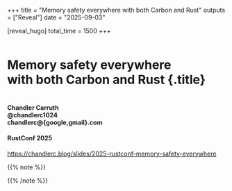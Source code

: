 +++
title = "Memory safety everywhere with both Carbon and Rust"
outputs = ["Reveal"]
date = "2025-09-03"

[reveal_hugo]
total_time = 1500
+++
<style>
.reveal h1.title {
    font-size: 2.8em;
}

.reveal h1.arrow {
    padding-top: 50px;
    padding-bottom: 50px;
    font: var(--r-code-font);
    font-size: 6.5em;
}

.reveal h1.arrow_long {
    padding-top: 50px;
    padding-bottom: 50px;
    font: var(--r-code-font);
    font-size: 1.25em;
}

.hana-grid {
display: grid;
height: 100vh;
width: 100vw;
grid-template-columns: repeat(6 1fr);
grid-template-rows: auto [arrow] 200px [field] max-content;
.left, .center, .right {
    grid-column-end: span 2;
    align-self: start;
}

.left {
    text-align: left;
}

.center {
    text-align: center;
}

.right {
    text-align: right;
}

.less-tightly, .more-tightly {
    text-align: left;
    grid-column-end: span 3;
}

.crab {
    font-size: 90px;
    grid-column: span 1;
}
.question {
    grid-column: span 2;
    text-align: right;
    /*font-size: 64px;*/
    /* for some reason the questions is wider than 1fr */
}

.rust {
    align-items: center;
    grid-column: span 2;
}
.rust-with-arrow {
    text-align: left;
    grid-column: span 3;
}
.carbon-with-arrow {
    text-align: right;
    grid-column: span 3;
}

.arrow {
    grid-column: span 6;
    grid-row: "arrow";
    text-align: center;
    img {
    height: 150px;
    }
}

.greenfield, .brownfield {
    align-items: center;
    grid-row: "field";
}
.greenfield {
    grid-column-end: span 3;
    text-align: left;
}
.brownfield {
    grid-column-end: span 3;
    text-align: right;
}
}

</style>

<div class="r-stretch" style="display: flex; flex-direction: column; justify-content: center">

# Memory safety everywhere<br/>with both Carbon and Rust {.title}

</div>
<div class="col-container"><div class="col-4">

#### Chandler Carruth <br/> @chandlerc1024 <br/> chandlerc@{google,gmail}.com

</div><div class="col right">

#### RustConf 2025

</div></div>
<div class="right">

https://chandlerc.blog/slides/2025-rustconf-memory-safety-everywhere

</div>

{{% note %}}


{{% /note %}}
